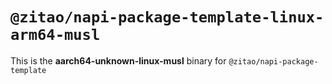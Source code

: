 # `@zitao/napi-package-template-linux-arm64-musl`

This is the **aarch64-unknown-linux-musl** binary for `@zitao/napi-package-template`
